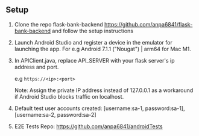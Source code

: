 ## Setup

1. Clone the repo flask-bank-backend https://github.com/anpa6841/flask-bank-backend and follow the  setup instructions

2. Launch Android Studio and register a device in the emulator for launching the app. 
   For e.g Android 7.1.1 ("Nougat") | arm64 for Mac M1.

3. In APIClient.java, replace API_SERVER with your flask server's ip address and port.
   
   e.g `https://<ip>:<port>`

   Note: Assign the private IP address instead of 127.0.0.1 as a workaround if Android Studio blocks
         traffic on localhost.

4. Default test user accounts created: [username:sa-1, password:sa-1], [username:sa-2, password:sa-2]

5. E2E Tests Repo: https://github.com/anpa6841/androidTests
